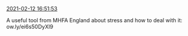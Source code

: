 [2021-02-12 16:51:53](https://mstdn.social/@hill_wanderer/105719314054854822)

A useful tool from MHFA England about stress and how to deal with it: ow.ly/ei6s50DyXl9